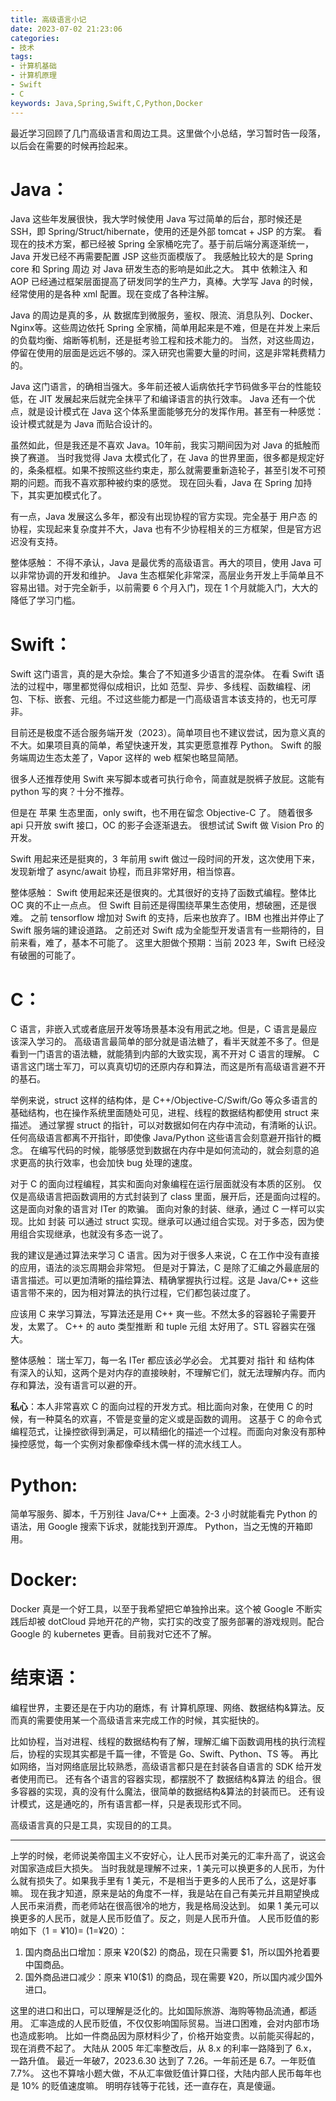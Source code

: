 ```yaml
---
title: 高级语言小记
date: 2023-07-02 21:23:06
categories:
- 技术
tags:
- 计算机基础
- 计算机原理
- Swift
- C
keywords: Java,Spring,Swift,C,Python,Docker
---
```


最近学习回顾了几门高级语言和周边工具。这里做个小总结，学习暂时告一段落，以后会在需要的时候再捡起来。

# Java：

Java 这些年发展很快，我大学时候使用 Java 写过简单的后台，那时候还是 SSH，即 Spring/Struct/hibernate，使用的还是外部 tomcat + JSP 的方案。
看现在的技术方案，都已经被 Spring 全家桶吃完了。基于前后端分离逐渐统一，Java 开发已经不再需要配置 JSP 这些页面模版了。
我感触比较大的是 Spring core 和 Spring 周边 对 Java 研发生态的影响是如此之大。
其中 依赖注入 和 AOP 已经通过框架层面提高了研发同学的生产力，真棒。大学写 Java 的时候，经常使用的是各种 xml 配置。现在变成了各种注解。

Java 的周边是真的多，从 数据库到微服务，鉴权、限流、消息队列、Docker、Nginx等。这些周边依托 Spring 全家桶，简单用起来是不难，但是在并发上来后的负载均衡、熔断等机制，还是挺考验工程和技术能力的。
当然，对这些周边，停留在使用的层面是远远不够的。深入研究也需要大量的时间，这是非常耗费精力的。

Java 这门语言，的确相当强大。多年前还被人诟病依托字节码做多平台的性能较低，在 JIT 发展起来后就完全抹平了和编译语言的执行效率。
Java 还有一个优点，就是设计模式在 Java 这个体系里面能够充分的发挥作用。甚至有一种感觉：设计模式就是为 Java 而贴合设计的。

虽然如此，但是我还是不喜欢 Java。10年前，我实习期间因为对 Java 的抵触而换了赛道。
当时我觉得 Java 太模式化了，在 Java 的世界里面，很多都是规定好的，条条框框。如果不按照这些约束走，那么就需要重新造轮子，甚至引发不可预期的问题。而我不喜欢那种被约束的感觉。
现在回头看，Java 在 Spring 加持下，其实更加模式化了。

<!-- more -->

有一点，Java 发展这么多年，都没有出现协程的官方实现。完全基于 用户态 的协程，实现起来复杂度并不大，Java 也有不少协程相关的三方框架，但是官方迟迟没有支持。

整体感触：
不得不承认，Java 是最优秀的高级语言。再大的项目，使用 Java 可以非常协调的开发和维护。
Java 生态框架化非常深，高层业务开发上手简单且不容易出错。对于完全新手，以前需要 6 个月入门，现在 1 个月就能入门，大大的降低了学习门槛。

# Swift：

Swift 这门语言，真的是大杂烩。集合了不知道多少语言的混杂体。
在看 Swift 语法的过程中，哪里都觉得似成相识，比如 范型、异步、多线程、函数编程、闭包、下标、嵌套、元组。不过这些能力都是一门高级语言本该支持的，也无可厚非。

目前还是极度不适合服务端开发（2023）。简单项目也不建议尝试，因为意义真的不大。如果项目真的简单，希望快速开发，其实更愿意推荐 Python。
Swift 的服务端周边生态太差了，Vapor 这样的 web 框架也略显简陋。

很多人还推荐使用 Swift 来写脚本或者可执行命令，简直就是脱裤子放屁。这能有 python 写的爽？十分不推荐。

但是在 苹果 生态里面，only swift，也不用在留念 Objective-C 了。
随着很多 api 只开放 swift 接口，OC 的影子会逐渐退去。 
很想试试 Swift 做 Vision Pro 的开发。

Swift 用起来还是挺爽的，3 年前用 swift 做过一段时间的开发，这次使用下来，发现新增了 async/await 协程，而且非常好用，相当惊喜。

整体感触：
Swift 使用起来还是很爽的。尤其很好的支持了函数式编程。整体比 OC 爽的不止一点点。
但 Swift 目前还是得围绕苹果生态使用，想破圈，还是很难。 之前 tensorflow 增加对 Swift 的支持，后来也放弃了。IBM 也推出并停止了 Swift 服务端的建设道路。
之前还对 Swift 成为全能型开发语言有一些期待的，目前来看，难了，基本不可能了。
这里大胆做个预期：当前 2023 年，Swift 已经没有破圈的可能了。

# C：

C 语言，非嵌入式或者底层开发等场景基本没有用武之地。但是，C 语言是最应该深入学习的。
高级语言最简单的部分就是语法糖了，看半天就差不多了。但是看到一门语言的语法糖，就能猜到内部的大致实现，离不开对 C 语言的理解。
C 语言这门瑞士军刀，可以真真切切的还原内存和算法，而这是所有高级语言避不开的基石。

举例来说，struct 这样的结构体，是 C++/Objective-C/Swift/Go 等众多语言的基础结构，也在操作系统里面随处可见，进程、线程的数据结构都使用 struct 来描述。
通过掌握 struct 的指针，可以对数据如何在内存中流动，有清晰的认识。任何高级语言都离不开指针，即使像 Java/Python 这些语言会刻意避开指针的概念。
在编写代码的时候，能够感觉到数据在内存中是如何流动的，就会刻意的追求更高的执行效率，也会加快 bug 处理的速度。

对于 C 的面向过程编程，其实和面向对象编程在运行层面就没有本质的区别。
仅仅是高级语言把函数调用的方式封装到了 class 里面，展开后，还是面向过程的。这是面向对象的语言对 ITer 的欺骗。
面向对象的封装、继承，通过 C 一样可以实现。比如 封装 可以通过 struct 实现。继承可以通过组合实现。对于多态，因为使用组合实现继承，也就没有多态一说了。

我的建议是通过算法来学习 C 语言。因为对于很多人来说，C 在工作中没有直接的应用，语法的淡忘周期会非常短。
但是对于算法，C 是除了汇编之外最底层的语言描述。可以更加清晰的描绘算法、精确掌握执行过程。这是 Java/C++ 这些语言带不来的，因为相对算法的执行过程，它们都包装过度了。

应该用 C 来学习算法，写算法还是用 C++ 爽一些。不然太多的容器轮子需要开发，太累了。
C++ 的 auto 类型推断 和 tuple 元组 太好用了。STL 容器实在强大。

整体感触：
瑞士军刀，每一名 ITer 都应该必学必会。
尤其要对 指针 和 结构体 有深入的认知，这两个是对内存的直接映射，不理解它们，就无法理解内存。而内存和算法，没有语言可以避的开。

**私心**：本人非常喜欢 C 的面向过程的开发方式。相比面向对象，在使用 C 的时候，有一种莫名的欢喜，不管是变量的定义或是函数的调用。
这基于 C 的命令式编程范式，让操控欲得到满足，可以精细化的描述一个过程。而面向对象没有那种操控感觉，每一个实例对象都像牵线木偶一样的流水线工人。

# Python:

简单写服务、脚本，千万别往 Java/C++ 上面凑。2-3 小时就能看完 Python 的语法，用 Google 搜索下诉求，就能找到开源库。
Python，当之无愧的开箱即用。

# Docker:

Docker 真是一个好工具，以至于我希望把它单独拎出来。这个被 Google 不断实践后却被 dotCloud 异地开花的产物，实打实的改变了服务部署的游戏规则。配合 Google 的 kubernetes 更香。目前我对它还不了解。

# 结束语：

编程世界，主要还是在于内功的磨炼，有 计算机原理、网络、数据结构&算法。反而真的需要使用某一个高级语言来完成工作的时候，其实挺快的。

比如协程，当对进程、线程的数据结构有了解，理解汇编下函数调用栈的执行流程后，协程的实现其实都是千篇一律，不管是 Go、Swift、Python、TS 等。
再比如网络，当对网络底层比较熟悉，高级语言都只是在封装各自语言的 SDK 给开发者使用而已。
还有各个语言的容器实现，都摆脱不了 数据结构&算法 的组合。很多容器的实现，真的没有什么魔法，很简单的数据结构&算法的封装而已。
还有设计模式，这是通吃的，所有语言都一样，只是表现形式不同。

高级语言真的只是工具，实现目的的工具。

---- 

上学的时候，老师说美帝国主义不安好心，让人民币对美元的汇率升高了，说这会对国家造成巨大损失。
当时我就是理解不过来，1 美元可以换更多的人民币，为什么就有损失了。如果我手里有 1 美元，不是相当于更多的人民币了么，这是好事嘛。
现在我才知道，原来是站的角度不一样，我是站在自己有美元并且期望换成人民币来消费，而老师站在很高很冷的地方，我是格局没达到。
如果 1 美元可以换更多的人民币，就是人民币贬值了。反之，则是人民币升值。
人民币贬值的影响如下（$1=¥10) =\> ($1=¥20）：

1. 国内商品出口增加：原来 ¥20($2) 的商品，现在只需要 $1，所以国外抢着要中国商品。
2. 国外商品进口减少：原来 ¥10($1) 的商品，现在需要 ¥20，所以国内减少国外进口。

这里的进口和出口，可以理解是泛化的。比如国际旅游、海购等物品流通，都适用。
汇率造成的人民币贬值，不仅仅影响国际贸易。当进口困难，会对内部市场也造成影响。
比如一件商品因为原材料少了，价格开始变贵。以前能买得起的，现在消费不起了。
大陆从 2005 年汇率整改后，从 8.x 的利率一路降到了 6.x，一路升值。
最近一年破7，2023.6.30 达到了 7.26。一年前还是 6.7。一年贬值 7.7%。
这也不算啥小题大做，不从汇率做贬值计算口径，大陆内部人民币每年也是 10% 的贬值速度嘛。
明明存钱等于花钱，还一直存在，真是傻逼。
